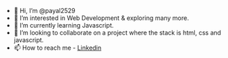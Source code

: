 - 👋 Hi, I’m @payal2529
- 👀 I’m interested in Web Development & exploring many more.
- 🌱 I’m currently learning Javascript.
- 💞️ I’m looking to collaborate on a project where the stack is html, css and javascript.
- 📫 How to reach me - [Linkedin](https://www.linkedin.com/in/payal-porwal-6428341b0)
<!---
payal2529/payal2529 is a ✨ special ✨ repository because its `README.md` (this file) appears on your GitHub profile.
You can click the Preview link to take a look at your changes.
--->
